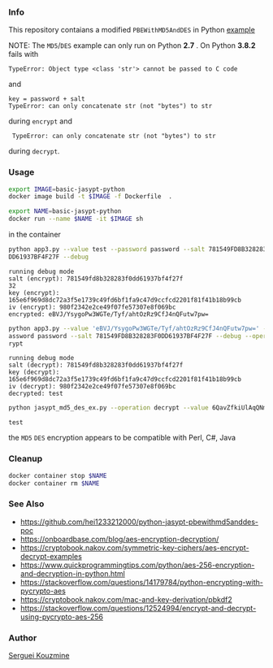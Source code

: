 ### Info

This repository contaians a modified `PBEWithMD5AndDES` in Python [example](https://github.com/lemonprogis/python-jasypt)

NOTE: The `MD5`/`DES` example can only run on Python __2.7__ . 
On  Python __3.8.2__ fails with

```text
TypeError: Object type <class 'str'> cannot be passed to C code
```
and 
```text
key = password + salt
TypeError: can only concatenate str (not "bytes") to str
```
during `encrypt`
and 

```text
 TypeError: can only concatenate str (not "bytes") to str
```

during `decrypt`.

### Usage

```sh
export IMAGE=basic-jasypt-python
docker image build -t $IMAGE -f Dockerfile  .
```
```sh
export NAME=basic-jasypt-python
docker run --name $NAME -it $IMAGE sh
```

in the container
```sh
python app3.py --value test --password password --salt 781549FD8B328283F0
DD61937BF4F27F --debug
```
```text
running debug mode
salt (encrypt): 781549fd8b328283f0dd61937bf4f27f
32
key (encrypt): 165e6f969d8dc72a3f5e1739c49fd6bf1fa9c47d9ccfcd2201f81f41b18b99cb
iv (encrypt): 980f2342e2ce49f07fe57307e8f069bc
encrypted: eBVJ/YsygoPw3WGTe/Tyf/ahtOzRz9CfJ4nQFutw7pw=
```

```sh
python app3.py --value 'eBVJ/YsygoPw3WGTe/Tyf/ahtOzRz9CfJ4nQFutw7pw=' --p
assword password --salt 781549FD8B328283F0DD61937BF4F27F --debug --operation dec
rypt
```

```text
running debug mode
salt (decrypt): 781549fd8b328283f0dd61937bf4f27f
key (decrypt): 165e6f969d8dc72a3f5e1739c49fd6bf1fa9c47d9ccfcd2201f81f41b18b99cb
iv (decrypt): 980f2342e2ce49f07fe57307e8f069bc
decrypted: test
```
```sh
python jasypt_md5_des_ex.py --operation decrypt --value 6QavZfkiUlAqQNmFiP0E0g== --password password
```
```text
test
```
the `MD5` `DES` encryption appears to be compatible with Perl, C#, Java

### Cleanup
```sh
docker container stop $NAME
docker container rm $NAME
```
### See Also 

  * https://github.com/hei1233212000/python-jasypt-pbewithmd5anddes-poc
  * https://onboardbase.com/blog/aes-encryption-decryption/ 
  * https://cryptobook.nakov.com/symmetric-key-ciphers/aes-encrypt-decrypt-examples
  * https://www.quickprogrammingtips.com/python/aes-256-encryption-and-decryption-in-python.html
  * https://stackoverflow.com/questions/14179784/python-encrypting-with-pycrypto-aes
  * https://cryptobook.nakov.com/mac-and-key-derivation/pbkdf2
  * https://stackoverflow.com/questions/12524994/encrypt-and-decrypt-using-pycrypto-aes-256
### Author
[Serguei Kouzmine](kouzmine_serguei@yahoo.com)
